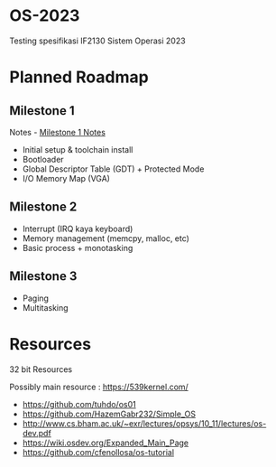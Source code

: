 # OS-2023
Testing spesifikasi IF2130 Sistem Operasi 2023

# Planned Roadmap
## Milestone 1
Notes - [Milestone 1 Notes](/Milestone%201%20Notes.md)
- Initial setup & toolchain install
- Bootloader
- Global Descriptor Table (GDT) + Protected Mode
- I/O Memory Map (VGA)

## Milestone 2
- Interrupt (IRQ kaya keyboard)
- Memory management (memcpy, malloc, etc)
- Basic process + monotasking

## Milestone 3
- Paging
- Multitasking

# Resources
32 bit Resources

Possibly main resource : https://539kernel.com/
- https://github.com/tuhdo/os01
- https://github.com/HazemGabr232/Simple_OS
- http://www.cs.bham.ac.uk/~exr/lectures/opsys/10_11/lectures/os-dev.pdf
- https://wiki.osdev.org/Expanded_Main_Page
- https://github.com/cfenollosa/os-tutorial